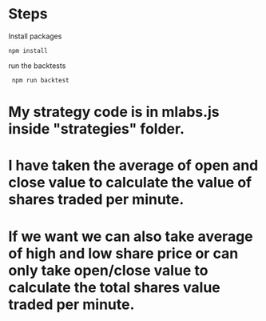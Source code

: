 # Steps
Install packages

```
npm install
```


run the backtests

```
 npm run backtest
```

# My strategy code is in mlabs.js inside "strategies" folder.
# I have taken the average of open and close value to calculate the value of shares traded per minute.
# If we want we can also take average of high and low share price or can only take open/close value to calculate the total shares value traded per minute.
